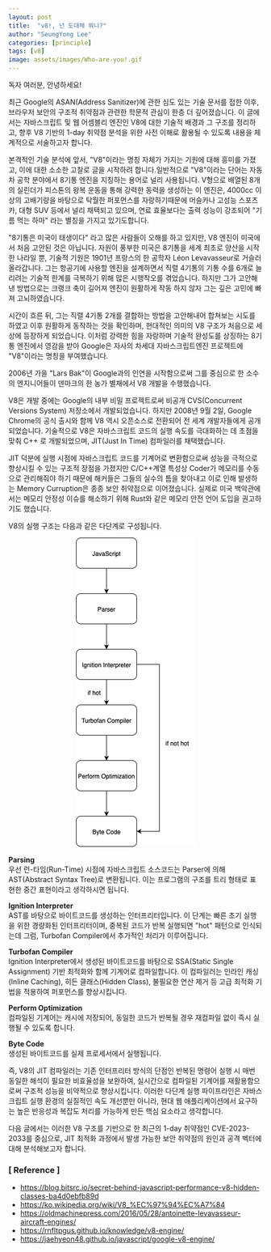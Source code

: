 ```yaml
---
layout: post
title:  "v8!, 넌 도대체 뭐니?"
author: "SeungYong Lee"
categories: [principle]
tags: [v8]
image: assets/images/Who-are-you!.gif
---
```

독자 여러분, 안녕하세요!

최근 Google의 ASAN(Address Sanitizer)에 관한 심도 있는 기술 문서를 접한 이후, 브라우저 보안의 구조적 취약점과 관련한 학문적 관심이 한층 더 깊어졌습니다. 이 글에서는 자바스크립트 및 웹 어셈블리 엔진인 V8에 대한 기술적 배경과 그 구조를 정리하고, 향후 V8 기반의 1-day 취약점 분석을 위한 사전 이해로 활용될 수 있도록 내용을 체계적으로 서술하고자 합니다.

본격적인 기술 분석에 앞서, "V8"이라는 명칭 자체가 가지는 기원에 대해 흥미를 가졌고, 이에 대한 소소한 고찰로 글을 시작하려 합니다.일반적으로 "V8"이라는 단어는 자동차 공학 분야에서 8기통 엔진을 지칭하는 용어로 널리 사용됩니다. V형으로 배열된 8개의 실린더가 피스톤의 왕복 운동을 통해 강력한 동력을 생성하는 이 엔진은, 4000cc 이상의 고배기량을 바탕으로 탁월한 퍼포먼스를 자랑하기때문에 머슬카나 고성능 스포츠카, 대형 SUV 등에서 널리 채택되고 있으며, 연료 효율보다는 출력 성능이 강조되어 "기름 먹는 하마" 라는 별칭을 가지고 있기도합니다.

"8기통은 미국이 태생이다" 라고 많은 사람들이 오해를 하고 있지만, V8 엔진이 미국에서 처음 고안된 것은 아닙니다. 자원이 풍부한 미국은 8기통을 세계 최초로 양산을 시작한 나라일 뿐, 기술적 기원은 1901년 프랑스의 한 공학자 Léon Levavasseur로 거슬러올라갑니다. 그는 항공기에 사용할 엔진을 설계하면서 직렬 4기통의 기통 수를 6개로 늘리려는 기술적 한계를 극복하기 위해 많은 시행착오를 겪었습니다. 하지만 그가 고안해낸 방법으로는 크랭크 축이 길어져 엔진이 원활하게 작동 하지 않자 그는 깊은 고민에 빠져 고뇌하였습니다. 

시간이 흐른 뒤, 그는 직렬 4기통 2개를 결합하는 방법을 고안해내어 합쳐보는 시도를 하였고 이후 원활하게 동작하는 것을 확인하며, 현대적인 의미의 V8 구조가 처음으로 세상에 등장하게 되었습니다. 이처럼 강력한 힘을 자랑하며 기술적 완성도를 상징하는 8기통 엔진에서 영감을 받아 Google은 자사의 차세대 자바스크립트엔진 프로젝트에 "V8"이라는 명칭을 부여했습니다.

2006년 가을 "Lars Bak"이 Google과의 인연을 시작함으로써 그를 중심으로 한 소수의 엔지니어들이 덴마크의 한 농가 별채에서 V8 개발을 수행했습니다.

V8은 개발 중에는 Google의 내부 비밀 프로젝트로써 비공개 CVS(Concurrent Versions System) 저장소에서 개발되었습니다. 하지만 2008년 9월 2일, Google Chrome의 공식 출시와 함께 V8 역시 오픈소스로 전환되어 전 세계 개발자들에게 공개되었습니다. 기술적으로 V8은 자바스크립트 코드의 실행 속도를 극대화하는 데 초점을 맞춰 C++ 로 개발되었으며, JIT(Just In Time) 컴파일러를 채택했습니다. 

JIT 덕분에 실행 시점에 자바스크립트 코드를 기계어로 변환함으로써 성능을 극적으로 향상시킬 수 있는 구조적 장점을 가졌지만 C/C++계열 특성상 Coder가 메모리를 수동으로 관리해줘야 하기 때문에 해커들은 그들의 실수의 틈을 찾아내고 이로 인해 발생하는 Memory Curruption은 종종 보안 취약점으로 이어졌습니다. 실제로 미국 백악관에서는 메모리 안정성 이슈를 해소하기 위해 Rust와 같은 메모리 안전 언어 도입을 권고하기도 했습니다.

V8의 실행 구조는 다음과 같은 다단계로 구성됩니다.

<p align="center">
    <img src="../assets/images/v8_jit.png">
</p>

<b>Parsing</b> <br>
우선 런-타임(Run-Time) 시점에 자바스크립트 소스코드는 Parser에 의해 AST(Abstract Syntax Tree)로 변환됩니다. 이는 프로그램의 구조를 트리 형태로 표현한 중간 표현이라고 생각하시면 됩니다.

<b>Ignition Interpreter</b> <br>
AST를 바탕으로 바이트코드를 생성하는 인터프리터입니다. 이 단계는 빠른 초기 실행을 위한 경량화된 인터프리터이며, 중복된 코드가 반복 실행되면 "hot" 패턴으로 인식되는데 그럼, Turbofan Compiler에서 추가적인 처리가 이루어집니다.

<b>Turbofan Compiler</b> <br>
Ignition Interpreter에서 생성된 바이트코드를 바탕으로 SSA(Static Single Assignment) 기반 최적화와 함께 기계어로 컴파일합니다. 이 컴파일러는 인라인 캐싱(Inline Caching), 히든 클래스(Hidden Class), 불필요한 연산 제거 등 고급 최적화 기법을 적용하여 퍼포먼스를 향상시킵니다.

<b>Perform Optimization</b> <br>
컴파일된 기계어는 캐시에 저장되어, 동일한 코드가 반복될 경우 재컴파일 없이 즉시 실행될 수 있도록 합니다.

<b>Byte Code</b> <br>
생성된 바이트코드를 실제 프로세서에서 실행됩니다.

즉, V8의 JIT 컴파일러는 기존 인터프리터 방식의 단점인 반복된 명령어 실행 시 매번 동일한 해석이 필요한 비효율성을 보완하여, 실시간으로 컴파일된 기계어를 재활용함으로써 구조적 성능을 비약적으로 향상시킵니다. 이러한 다단계 실행 파이프라인은 자바스크립트 실행 환경의 실질적인 속도 개선뿐만 아니라, 현대 웹 애플리케이션에서 요구하는 높은 반응성과 복잡도 처리를 가능하게 만든 핵심 요소라고 생각합니다.

다음 글에서는 이러한 V8 구조를 기반으로 한 최근의 1-day 취약점인 CVE-2023-2033를 중심으로, JIT 최적화 과정에서 발생 가능한 보안 취약점의 원인과 공격 벡터에 대해 분석해보고자 합니다.

### [ Reference ]
- https://blog.bitsrc.io/secret-behind-javascript-performance-v8-hidden-classes-ba4d0ebfb89d
- https://ko.wikipedia.org/wiki/V8_%EC%97%94%EC%A7%84
- https://oldmachinepress.com/2016/05/28/antoinette-levavasseur-aircraft-engines/
- https://rnfltpgus.github.io/knowledge/v8-engine/
- https://jaehyeon48.github.io/javascript/google-v8-engine/